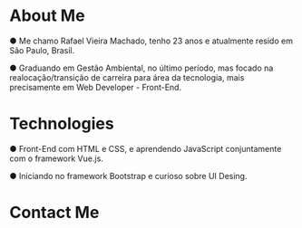 # About Me

● Me chamo Rafael Vieira Machado, tenho 23 anos e atualmente resido em São Paulo, Brasil.

● Graduando em Gestão Ambiental, no último período, mas focado na realocação/transição de carreira para área da tecnologia, mais precisamente em Web Developer - Front-End.

# Technologies

● Front-End com HTML e CSS, e aprendendo JavaScript conjuntamente com o framework Vue.js.

● Iniciando no framework Bootstrap e curioso sobre UI Desing.

# Contact Me



